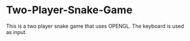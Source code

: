 ﻿# Two-Player-Snake-Game
This is a two player snake game that uses OPENGL.
The keyboard is used as input.

